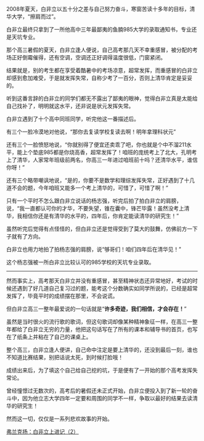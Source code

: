 <p>2008年夏天，白非立以五十分之差与自己努力奋斗，寒窗苦读十多年的目标，清华大学，“擦肩而过”。</p><p>白非立最终只拿到了一所他高中三年最鄙夷的鱼腩985大学的录取通知书，专业还是天坑专业。</p><p>那个高三暑假的夏天，白非立逢人便说，自己高考那几天不幸重感冒，被分配的考场正好倒霉催得，还有空调，空调还正好调得温度很低，门窗紧闭。</p><p>结果就是，别的考生都在享受着酷暑中的考场凉意，超常发挥，而重感冒的白非立却感到愈加难受，于是就发挥失常，自称少考了一百分，否则上清华肯定是妥妥的。</p><p>听到这番言辞的白非立的同学们都无不露出了鄙夷的眼神，觉得白非立真是太能给自己找补了，明明就这水平，还非说是状元发挥失常。</p><p>白非立遇到了十个高中同班同学，听完他这一番描述后。</p><p>有三个一脸冷漠地对他说，“那你去复读学校复读去啊！明年拿理科状元”</p><p>还有三个一脸愤怒地说，“你就别得了便宜还卖乖了吧，你也就是个中不溜211水平，能上个垫底985都是你烧高香，超常发挥了！咱班的庞统考上了北大，孔明考上了清华，人家常年班级前两名，你高三一年进过咱班前十吗？还清华水平，谁信你呀！”</p><p>还有三个略带嘲讽地说，“是的，你要不是数学和理综发挥失常，正好遇到了十几道不会的题，今年咱班又能多一个考上清华的，可惜了，可惜了啊！”</p><p>只有一个平时不怎么跟白非立说话的杨志强，听完后拍了拍白非立的肩膀，说，“我一直都认可你的才华，不要失望，锥在囊中，锋芒毕露！虽然没考上清华，我相信你还是有清华的水平的，四年后，你肯定能读清华的研究生！”</p><p>虽然听完后觉得有点怪怪的，但白非立还是觉得受到了莫大的鼓舞，仿佛前方一下子就有了方向。</p><p>白非立也用力地拍了拍杨志强的肩膀，说“够哥们！咱们四年后在清华见！”</p><p>这个杨志强被一所白非立比较认可的985学校的天坑专业录取。</p><hr/><p>然而事实上，高考那天白非立并没有重感冒，甚至精神状态还异常地好，考试的时候还遇到了好几道自己复习过的题，能考这个分数确实如同学所说的，已经是超常发挥了，毕竟平时的成绩摆在那里，不会说谎。</p><p>但白非立高三一整年最爱说的一句话就是“<b>许多奇迹，我们相信，才会存在！</b>”</p><p>虽然是当时很火的流行歌的歌词，但这句歌词却像某种精神象征一样，在高三一整年都给了白非立无穷的力量，他把这句话写在了所有的课本和辅导书的首页，也写在了纸条上并粘在了自己的课桌上。</p><p>整个高三，白非立逢人便讲，自己命中注定是要上清华的，还没到最后一刻，谁也不知道比赛结果，别把话说太死，到时候打脸哦！</p><p>成绩出来后，为了填这个自己给自己挖的坑，于是便有了一开始的那个高考发挥失常论。</p><p>曾经憧憬过无数次的，高考后的暑假还未正式开始，白非立便投入到了新一轮的奋斗中，因为他立志大学四年一定要和周围的同学不一样，争取以最好的结果去读清华的研究生！</p><p>然而这一切，仅仅是一系列悲欢故事的开始。</p><a href="https://zhuanlan.zhihu.com/p/91176872" data-draft-node="block" data-draft-type="link-card" data-image="https://pic1.zhimg.com/v2-a07b358ba832473406f07b8de4caf54c_180x120.jpg" data-image-width="777" data-image-height="357" class="internal">弗兰克扬：白非立上进记（2）</a><p></p>